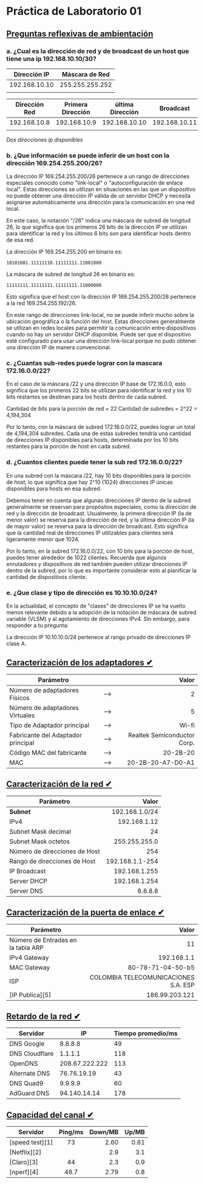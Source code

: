 # Práctica de Laboratorio 01

## [Preguntas reflexivas de ambientación](#)

### a. ¿Cual es la dirección de red y de broadcast de un host que tiene una ip 192.168.10.10/30?

| Dirección IP | Máscara de Red |
|--------------|----------------|
|192.168.10.10 |255.255.255.252 |
|              |                |


| Dirección Red | Primera Dirección | última Dirección | Broadcast      |
|---------------|-------------------|------------------|----------------|
| 192.168.10.8  | 192.168.10.9      | 192.168.10.10    | 192.168.10.11  |
|               |                   |                  |                |     

_Dos direcciones ip disponibles_     

### b. ¿Que información se puede inferir de un host con la dirección 169.254.255.200/26?

La dirección IP 169.254.255.200/26 pertenece a un rango de direcciones especiales conocido como "link-local" o "autoconfiguración de enlace local". Estas direcciones se utilizan en situaciones en las que un dispositivo no puede obtener una dirección IP válida de un servidor DHCP y necesita asignarse automáticamente una dirección para la comunicación en una red local.

En este caso, la notación "/26" indica una máscara de subred de longitud 26, lo que significa que los primeros 26 bits de la dirección IP se utilizan para identificar la red y los últimos 6 bits son para identificar hosts dentro de esa red.

La dirección IP 169.254.255.200 en binario es:

```
10101001.11111110.11111111.11001000
```

La máscara de subred de longitud 26 en binario es:

```
11111111.11111111.11111111.11000000
```

Esto significa que el host con la dirección IP 169.254.255.200/26 pertenece a la red 169.254.255.192/26.

En este rango de direcciones link-local, no se puede inferir mucho sobre la ubicación geográfica o la función del host. Estas direcciones generalmente se utilizan en redes locales para permitir la comunicación entre dispositivos cuando no hay un servidor DHCP disponible. Puede ser que el dispositivo esté configurado para usar una dirección link-local porque no pudo obtener una dirección IP de manera convencional.


### c. ¿Cuantas sub-redes puede lograr con la mascara 172.16.0.0/22?

En el caso de la máscara /22 y una dirección IP base de 172.16.0.0, esto significa que los primeros 22 bits se utilizan para identificar la red y los 10 bits restantes se destinan para los hosts dentro de cada subred.

Cantidad de bits para la porción de red = 22
Cantidad de subredes = 2^22 = 4,194,304

Por lo tanto, con la máscara de subred 172.16.0.0/22, puedes lograr un total de 4,194,304 subredes. Cada una de estas subredes tendría una cantidad de direcciones IP disponibles para hosts, determinada por los 10 bits restantes para la porción de host en cada subred.

### d. ¿Cuantos clientes puede tener la sub red 172.16.0.0/22?

En una subred con la máscara /22, hay 10 bits disponibles para la porción de host, lo que significa que hay 2^10 (1024) direcciones IP únicas disponibles para hosts en esa subred.

Debemos tener en cuenta que algunas direcciones IP dentro de la subred generalmente se reservan para propósitos especiales, como la dirección de red y la dirección de broadcast. Usualmente, la primera dirección IP (la de menor valor) se reserva para la dirección de red, y la última dirección IP (la de mayor valor) se reserva para la dirección de broadcast. Esto significa que la cantidad real de direcciones IP utilizables para clientes será ligeramente menor que 1024.

Por lo tanto, en la subred 172.16.0.0/22, con 10 bits para la porción de host, puedes tener alrededor de 1022 clientes. Recuerda que algunos enrutadores y dispositivos de red también pueden utilizar direcciones IP dentro de la subred, por lo que es importante considerar esto al planificar la cantidad de dispositivos cliente.

### e. ¿Que clase y tipo de dirección es 10.10.10.0/24?

En la actualidad, el concepto de "clases" de direcciones IP se ha vuelto menos relevante debido a la adopción de la notación de máscara de subred variable (VLSM) y al agotamiento de direcciones IPv4. Sin embargo, para responder a tu pregunta:

La dirección IP 10.10.10.0/24 pertenece al rango privado de direcciones IP clase A. 

## [Caracterización de los adaptadores ✔](#)

|Parámetro||Valor|
|--|:--:|--:|
|Número de adaptadores Físicos|-->|2|
|Número de adaptadores Virtuales|-->|5|
|Tipo de Adaptador principal|-->|Wi-fi|
|Fabricante del Adaptador principal|-->|Realtek Semiconductor Corp.|
|Código MAC del fabricante|-->|20-2B-20|
|MAC|-->|20-2B-20-A7-D0-A1|

## [Caracterización de la red ✔](#) 
|Parámetro|Valor|
|--|--:|
|__Subnet__|192.168.1.0/24|
|IPv4|192.168.1.12|
|Subnet Mask decimal|24|
|Subnet Mask octetos|255.255.255.0|
|Número de direcciones de Host|254|
|Rango de direcciones de Host|192.168.1.1-254|
|IP Broadcast|192.168.1.255|
|Server DHCP|192.168.1.254|
|Server DNS|8.8.8.8|

## [Caracterización de la puerta de enlace ✔](#) 
|Parámetro|Valor|
|--|--:|
|Número de Entradas en la tabla ARP |11|
|IPv4 Gateway|192.168.1.1|
|MAC Gateway|80-78-71-04-50-b5|
|ISP|COLOMBIA TELECOMUNICACIONES S.A. ESP|
|[IP Publica][5]|186.99.203.121|

## [Retardo de la red ✔](#) 
|Servidor|IP|Tiempo promedio/ms|
|--|--|--|
|DNS Google|8.8.8.8|49|
|DNS Cloudflare|1.1.1.1|118|
|OpenDNS|208.67.222.222|113|
|Alternate DNS|76.76.19.19|43|
|DNS Quad9|9.9.9.9|60|
|AdGuard DNS|94.140.14.14|178|


## [Capacidad del canal ✔](#) 
|Servidor|Ping/ms|Down/MB|Up/MB|
|--|:--:|--:|--:|
|[speed test][1]|73|2.60|0.81|
|[Netflix][2]||2.9|3.1|
|[Claro][3]|44|2.3|0.9|
|[nperf][4]|48.7|2.79|0.8|
